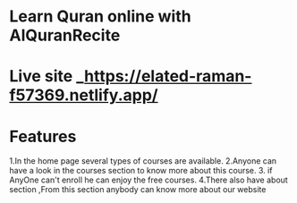 # Learn Quran online with AlQuranRecite

# Live site _https://elated-raman-f57369.netlify.app/

# Features 
1.In the home page several types of courses are available.
2.Anyone can have a look in the courses section to know more about this course.
3. if AnyOne can't  enroll he can enjoy the free courses.
4.There also have about section ,From this section anybody can know more about our website